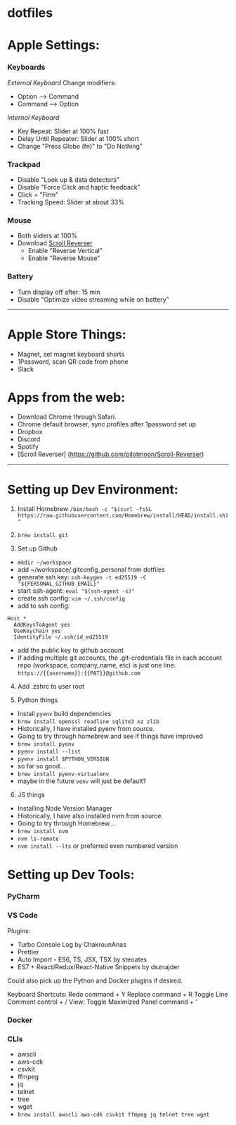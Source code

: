 # dotfiles

# Apple Settings:
### Keyboards
*External Keyboard* 
Change modifiers:
- Option --> Command
- Command --> Option

*Internal Keyboard*
- Key Repeat: Slider at 100% fast
- Delay Until Repeater: Slider at 100% short
- Change "Press Globe (fn)" to "Do Nothing"

### Trackpad
- Disable "Look up & data detectors"
- Disable "Force Click and haptic feedback"
- Click = "Firm"
- Tracking Speed: Slider at about 33%

### Mouse
- Both sliders at 100%
- Download [Scroll Reverser](https://github.com/pilotmoon/Scroll-Reverser)
	- Enable "Reverse Vertical"
	- Enable "Reverse Mouse"


### Battery
- Turn display off after: 15 min
- Disable "Optimize video streaming while on battery"

----

# Apple Store Things:
- Magnet, set magnet keyboard shorts
- 1Password, scan QR code from phone
- Slack

# Apps from the web:
- Download Chrome through Safari.
- Chrome default browser, sync profiles after 1password set up
- Dropbox
- Discord
- Spotify
- [Scroll Reverser] (https://github.com/pilotmoon/Scroll-Reverser)
	
----

# Setting up Dev Environment:
1. Install Homebrew
`/bin/bash -c "$(curl -fsSL https://raw.githubusercontent.com/Homebrew/install/HEAD/install.sh)"`

2. `brew install git`

3. Set up Github

- `mkdir ~/workspace`
- add ~/workspace/.gitconfig_personal from dotfiles
- generate ssh key:  `ssh-keygen -t ed25519 -C "${PERSONAL_GITHUB_EMAIL}"`
- start ssh-agent:  `eval "$(ssh-agent -s)"`
- create ssh config: `vim ~/.ssh/config`
- add to ssh config:
```
Host *
  AddKeysToAgent yes
  UseKeychain yes
  IdentityFile ~/.ssh/id_ed25519
```
- add the public key to github account
- if adding multiple git accounts, the .git-credentials file in each account repo (workspace, company_name, etc) is just one line:
`https://{{username}}:{{PAT}}@github.com`

4. Add .zshrc to user root

5. Python things
- Install `pyenv` build dependencies
- `brew install openssl readline sqlite3 xz zlib`
- Historically, I have installed pyenv from source. 
- Going to try through homebrew and see if things have improved
- `brew install pyenv`
- `pyenv install --list`
- `pyenv install $PYTHON_VERSION`
- so far so good...
- `brew install pyenv-virtualenv`
- maybe in the future `venv` will just be default?

6. JS things
- Installing Node Version Manager 
- Historically, I have also installed nvm from source.
- Going to try through Homebrew...
- `brew install nvm`
- `nvm ls-remote`
- `nvm install --lts` or preferred even numbered version


# Setting up Dev Tools:
### PyCharm

### VS Code

Plugins:
- Turbo Console Log by ChakrounAnas
- Prettier
- Auto Import - ES6, TS, JSX, TSX by steoates
- ES7 + React/Redux/React-Native Snippets by dsznajder

Could also pick up the Python and Docker plugins if desired.

Keyboard Shortcuts:
Redo					command + Y
Replace 				command + R
Toggle Line Comment			control + /
View: Toggle Maximized Panel		command + '

### Docker


### CLIs
- awscli
- aws-cdk
- csvkit
- ffmpeg
- jq
- telnet
- tree
- wget
- `brew install awscli aws-cdk csvkit ffmpeg jq telnet tree wget`

